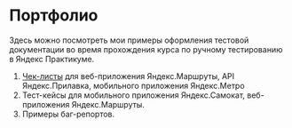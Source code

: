 # Портфолио
Здесь можно посмотреть мои примеры оформления тестовой документации во время прохождения курса по ручному тестированию в Яндекс Практикуме.
1. [Чек-листы](Check-list.pdf) для веб-приложения Яндекс.Маршруты, API Яндекс.Прилавка, мобильного приложения Яндекс.Метро 
2. Тест-кейсы для мобильного приложения Яндекс.Самокат, веб-приложения Яндекс.Маршруты.
3. Примеры баг-репортов.
